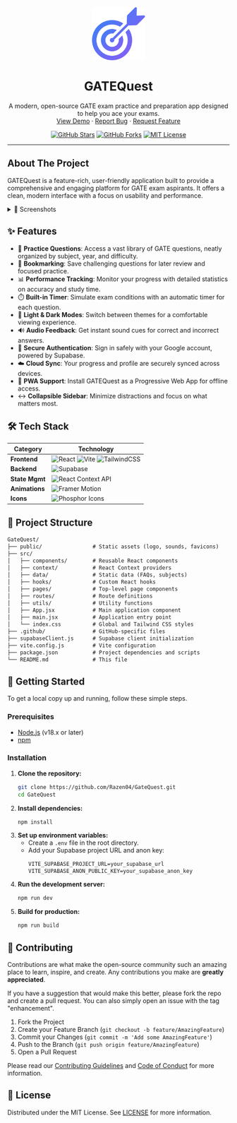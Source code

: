 <div align="center">
  <a href="https://github.com/Razen04/GateQuest">
    <img src="public/logo.png" alt="GATEQuest Logo" width="120" />
  </a>
  <h1 align="center">GATEQuest</h1>
  <p align="center">
    A modern, open-source GATE exam practice and preparation app designed to help you ace your exams.
    <br />
    <a href="https://gatequest.vercel.app/">View Demo</a>
    ·
    <a href="https://github.com/Razen04/GateQuest/issues">Report Bug</a>
    ·
    <a href="https://github.com/Razen04/GateQuest/issues">Request Feature</a>
  </p>
</div>

<div align="center">

[![GitHub Stars](https://img.shields.io/github/stars/Razen04/GateQuest?style=for-the-badge)](https://github.com/Razen04/GateQuest/stargazers)
[![GitHub Forks](https://img.shields.io/github/forks/Razen04/GateQuest?style=for-the-badge)](https://github.com/Razen04/GateQuest/network/members)
[![MIT License](https://img.shields.io/github/license/Razen04/GateQuest?style=for-the-badge)](https://github.com/Razen04/GateQuest/blob/master/LICENSE)

</div>

---

## About The Project

GATEQuest is a feature-rich, user-friendly application built to provide a comprehensive and engaging platform for GATE exam aspirants. It offers a clean, modern interface with a focus on usability and performance.

<details>
<summary>📸 Screenshots</summary>
<br>
<table>
  <tr>
    <td><img src="public/screenshots/Landing.png" alt="Landing Page" width="400"></td>
    <td><img src="public/screenshots/Dashboard.png" alt="Dashboard" width="400"></td>
  </tr>
  <tr>
    <td><img src="public/screenshots/Practice.png" alt="Practice Page" width="400"></td>
    <td><img src="public/screenshots/Questions.png" alt="Questions Page" width="400"></td>
  </tr>
   <tr>
    <td><img src="public/screenshots/MCQ.png" alt="MCQ Page" width="400"></td>
    <td><img src="public/screenshots/About.png" alt="About Page" width="400"></td>
  </tr>
</table>
</details>

## ✨ Features

- 📝 **Practice Questions**: Access a vast library of GATE questions, neatly organized by subject, year, and difficulty.
- 🔖 **Bookmarking**: Save challenging questions for later review and focused practice.
- 📊 **Performance Tracking**: Monitor your progress with detailed statistics on accuracy and study time.
- ⏱️ **Built-in Timer**: Simulate exam conditions with an automatic timer for each question.
- 🎨 **Light & Dark Modes**: Switch between themes for a comfortable viewing experience.
- 🔊 **Audio Feedback**: Get instant sound cues for correct and incorrect answers.
- 🔐 **Secure Authentication**: Sign in safely with your Google account, powered by Supabase.
- ☁️ **Cloud Sync**: Your progress and profile are securely synced across devices.
- 📱 **PWA Support**: Install GATEQuest as a Progressive Web App for offline access.
- ↔️ **Collapsible Sidebar**: Minimize distractions and focus on what matters most.

## 🛠️ Tech Stack

| Category       | Technology                                                                                                                                                                                                                                                                                                                                        |
| -------------- | ------------------------------------------------------------------------------------------------------------------------------------------------------------------------------------------------------------------------------------------------------------------------------------------------------------------------------------------------- |
| **Frontend**   | ![React](https://img.shields.io/badge/react-%2320232A.svg?style=for-the-badge&logo=react&logoColor=%2361DAFB) ![Vite](https://img.shields.io/badge/vite-%23646CFF.svg?style=for-the-badge&logo=vite&logoColor=white) ![TailwindCSS](https://img.shields.io/badge/tailwindcss-%2338B2AC.svg?style=for-the-badge&logo=tailwind-css&logoColor=white) |
| **Backend**    | ![Supabase](https://img.shields.io/badge/Supabase-3ECF8E?style=for-the-badge&logo=supabase&logoColor=white)                                                                                                                                                                                                                                       |
| **State Mgmt** | ![React Context API](https://img.shields.io/badge/react-context-blue?style=for-the-badge&logo=react)                                                                                                                                                                                                                                              |
| **Animations** | ![Framer Motion](https://img.shields.io/badge/framer%20motion-black?style=for-the-badge&logo=framer)                                                                                                                                                                                                                                              |
| **Icons**      | ![Phosphor Icons](https://img.shields.io/badge/phosphor-icons-orange?style=for-the-badge)                                                                                                                                                                                                                                                         |

## 📂 Project Structure

```
GateQuest/
├── public/                # Static assets (logo, sounds, favicons)
├── src/
│   ├── components/        # Reusable React components
│   ├── context/           # React Context providers
│   ├── data/              # Static data (FAQs, subjects)
│   ├── hooks/             # Custom React hooks
│   ├── pages/             # Top-level page components
│   ├── routes/            # Route definitions
│   ├── utils/             # Utility functions
│   ├── App.jsx            # Main application component
│   ├── main.jsx           # Application entry point
│   └── index.css          # Global and Tailwind CSS styles
├── .github/               # GitHub-specific files
├── supabaseClient.js      # Supabase client initialization
├── vite.config.js         # Vite configuration
├── package.json           # Project dependencies and scripts
└── README.md              # This file
```

## 🚀 Getting Started

To get a local copy up and running, follow these simple steps.

### Prerequisites

- [Node.js](https://nodejs.org/en/) (v18.x or later)
- [npm](https://www.npmjs.com/)

### Installation

1.  **Clone the repository:**
    ```sh
    git clone https://github.com/Razen04/GateQuest.git
    cd GateQuest
    ```
2.  **Install dependencies:**
    ```sh
    npm install
    ```
3.  **Set up environment variables:**
    - Create a `.env` file in the root directory.
    - Add your Supabase project URL and anon key:
        ```env
        VITE_SUPABASE_PROJECT_URL=your_supabase_url
        VITE_SUPABASE_ANON_PUBLIC_KEY=your_supabase_anon_key
        ```
4.  **Run the development server:**
    ```sh
    npm run dev
    ```
5.  **Build for production:**
    ```sh
    npm run build
    ```

## 🤝 Contributing

Contributions are what make the open-source community such an amazing place to learn, inspire, and create. Any contributions you make are **greatly appreciated**.

If you have a suggestion that would make this better, please fork the repo and create a pull request. You can also simply open an issue with the tag "enhancement".

1.  Fork the Project
2.  Create your Feature Branch (`git checkout -b feature/AmazingFeature`)
3.  Commit your Changes (`git commit -m 'Add some AmazingFeature'`)
4.  Push to the Branch (`git push origin feature/AmazingFeature`)
5.  Open a Pull Request

Please read our [Contributing Guidelines](CONTRIBUTING.md) and [Code of Conduct](CODE_OF_CONDUCT.md) for more information.

## 📜 License

Distributed under the MIT License. See [LICENSE](LICENSE) for more information.
